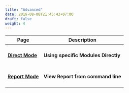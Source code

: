 ```yaml
---
title: "Advanced"
date: 2019-08-08T21:45:43+07:00
draft: false
weight: 4
---
```


| Page | Description |
| ------| -----------|
| <h4>[Direct Mode](advanced/direct-mode/)</h4>  | <h4>Using specific Modules Directly</h4> |
| <h4>[Report Mode](advanced/report-mode/)</h4> | <h4>View Report from command line</h4> |
